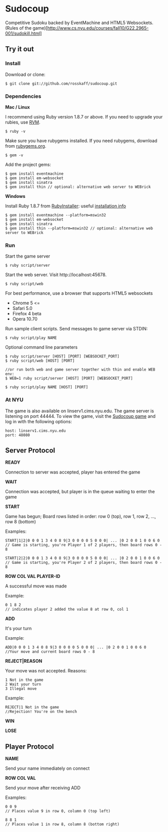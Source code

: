# Sudocoup #

Competitive Sudoku backed by EventMachine and HTML5 Websockets. (Rules of the game)[http://www.cs.nyu.edu/courses/fall10/G22.2965-001/sudokill.html]

## Try it out ##

### Install ###

Download or clone:

	$ git clone git://github.com/rosskaff/sudocoup.git

### Dependencies ###

**Mac / Linux**

I recommend using Ruby version 1.8.7 or above. If you need to upgrade your rubies, use [RVM](http://rvm.beginrescueend.com/).

	$ ruby -v

Make sure you have rubygems installed. If you need rubygems, download from [rubygems.org](http://rubygems.org/pages/download).

	$ gem -v

Add the project gems:

	$ gem install eventmachine
	$ gem install em-websocket
	$ gem install sinatra
	$ gem install thin // optional: alternative web server to WEBrick

**Windows**

Install Ruby 1.8.7 from [RubyInstaller](http://rubyinstaller.org): useful [installation info](http://ruby.about.com/od/beginningruby/ss/Installing-A-Ruby-Development-Environment-On-Windows.htm)

	$ gem install eventmachine --platform=mswin32
	$ gem install em-websocket
	$ gem install sinatra
	$ gem install thin --platform=mswin32 // optional: alternative web server to WEBrick

### Run ###

Start the game server

	$ ruby script/server

Start the web server. Visit http://localhost:45678.

	$ ruby script/web

For best performance, use a browser that supports HTML5 websockets

* Chrome 5 <=
* Safari 5.0
* Firefox 4 beta
* Opera 10.70

Run sample client scripts. Send messages to game server via STDIN:

	$ ruby script/play NAME

Optional command line parameters

	$ ruby script/server [HOST] [PORT] [WEBSOCKET_PORT]
	$ ruby script/web [HOST] [PORT]

	//or run both web and game server together with thin and enable WEB env:
	$ WEB=1 ruby script/server [HOST] [PORT] [WEBSOCKET_PORT]

	$ ruby script/play NAME [HOST] [PORT]

### At NYU ###

The game is also available on linserv1.cims.nyu.edu. The game server is listening on port 44444. To view the game, visit the [Sudocoup game](http://linserv1.cims.nyu.edu:45678) and log in with the following options:

	host: linserv1.cims.nyu.edu
	port: 48080

## Server Protocol ##

**READY**

Connection to server was accepted, player has entered the game


**WAIT**

Connection was accepted, but player is in the queue waiting to enter the game


**START**

Game has begun; Board rows listed in order: row 0 (top), row 1, row 2, ..., row 8 (bottom)

Examples:

	START|1|2|0 0 0 1 3 4 0 8 9|3 0 0 0 0 5 0 0 0| ... |0 2 0 0 1 0 0 6 0
	// Game is starting, you're Player 1 of 2 players, then board rows 0 - 8

	START|2|2|0 0 0 1 3 4 0 8 9|3 0 0 0 0 5 0 0 0| ... |0 2 0 0 1 0 0 6 0
	// Game is starting, you're Player 2 of 2 players, then board rows 0 - 8


**ROW COL VAL PLAYER-ID**

A successful move was made

Example:

	0 1 8 2
	// indicates player 2 added the value 8 at row 0, col 1


**ADD**

It's your turn

Example:

	ADD|0 0 0 1 3 4 0 8 9|3 0 0 0 0 5 0 0 0| ... |0 2 0 0 1 0 0 6 0
	//Your move and current board rows 0 - 8


**REJECT|REASON**

Your move was not accepted. Reasons:

	1 Not in the game
	2 Wait your turn
	3 Illegal move

Example:

	REJECT|1 Not in the game
	//Rejection! You're on the bench


**WIN**


**LOSE**


## Player Protocol ##


**NAME**

Send your name immediately on connect


**ROW COL VAL**

Send your move after receiving ADD

Examples:

	0 0 9
	// Places value 9 in row 0, column 0 (top left)

	8 8 1
	// Places value 1 in row 8, column 8 (bottom right)
